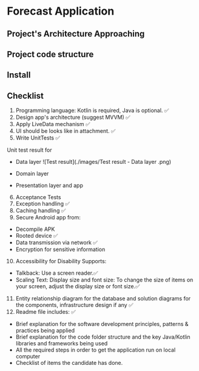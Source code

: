 # Forecast Application

## Project's Architecture Approaching

## Project code structure

## Install

## Checklist

1. Programming language: Kotlin is required, Java is optional. ✅ 
2. Design app's architecture (suggest MVVM) ✅ 
3. Apply LiveData mechanism ✅ 
4. UI should be looks like in attachment. ✅ 
5. Write UnitTests ✅ 

Unit test result for
- Data layer
![Test result](./images/Test result - Data layer .png)
- Domain layer

- Presentation layer and app

6. Acceptance Tests
7. Exception handling ✅ 
8. Caching handling ✅ 
9. Secure Android app from:
  * Decompile APK
  * Rooted device ✅ 
  * Data transmission via network ✅ 
  * Encryption for sensitive information
10. Accessibility for Disability Supports:
  * Talkback: Use a screen reader.✅ 
  * Scaling Text: Display size and font size: To change the size of items on your screen,
  adjust the display size or font size.✅ 
11. Entity relationship diagram for the database and solution diagrams for the
components, infrastructure design if any ✅ 
12. Readme file includes: ✅ 
  * Brief explanation for the software development principles, patterns & practices being
  applied
  * Brief explanation for the code folder structure and the key Java/Kotlin libraries and
  frameworks being used
  * All the required steps in order to get the application run on local computer
  * Checklist of items the candidate has done.




